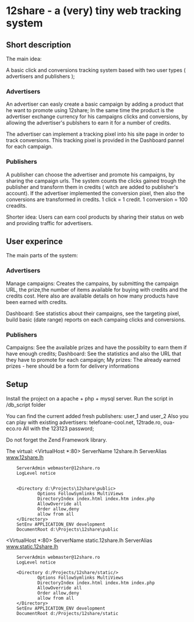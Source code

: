 12share - a (very) tiny web tracking system
====================

Short description
---------------------

The main idea: 

A basic click and conversions tracking system based with two user types ( advertisers and publishers );

### Advertisers

An advertiser can easly create a basic campaign by adding a product that he want to promote using 12share;
In the same time the product is the advertiser exchange currency for his campaigns clicks and conversions,
by allowing the advertiser's publshers to earn it for a number of credits. 

The advertiser can implement a tracking pixel into his site page in order to track conversions.
This tracking pixel is provided in the Dashboard pannel for each campaign.

### Publishers

A publisher can choose the advertiser and promote his campaigns, by sharing the campaign urls. The system 
counts the clicks gained trough the publisher and transform them in credits ( witch are added to publisher's account).
If the advertiser implemented the conversion pixel, then also the conversions are transformed in credits.
1 click = 1 credit.
1 conversion = 100 creadits. 

Shorter idea: Users can earn cool products by sharing their status on web and providing traffic for advertisers.

User experince
---------------------

The main parts of the system:

### Advertisers

Manage campaigns: Creates the campains, by submitting the campaign URL, the prize,the number of items available for buying with credits and
the credits cost. Here also are available details on how many products have been earned with credits.

Dashboard: See statistics about their campaigns, see the targeting pixel, build basic (date range) reports on each campaing
clicks and conversions.

### Publishers

Campaigns: See the available prizes and have the possiblity to earn them if have enough credits;
Dashboard: See the statistics and also the URL that they have to promote for each campaign;
My prizes: The already earned prizes - here should be a form for delivery informations

Setup
---------------------

Install the project on a apache + php + mysql server.
Run the script in /db_script folder

You can find the current added fresh publishers: user_1 and user_2
Also you can play with existing advertisers: telefoane-cool.net, 12trade.ro, oua-eco.ro
All with the 123123 password;

Do not forget the Zend Framework library.

The virtual:
<VirtualHost *:80>
        ServerName 12share.lh
		ServerAlias www.12share.lh

        ServerAdmin webmaster@12share.ro
        LogLevel notice
		
		
        <Directory d:\Projects\12share\public>
                Options FollowSymlinks MultiViews
                DirectoryIndex index.html index.htm index.php
                AllowOverride all
                Order allow,deny
                allow from all
        </Directory>
		SetEnv APPLICATION_ENV development
		DocumentRoot d:\Projects\12share\public
        	
</VirtualHost>



<VirtualHost *:80>
        ServerName static.12share.lh
		ServerAlias www.static.12share.lh

        ServerAdmin webmaster@12share.ro
		LogLevel notice
		
        <Directory d:/Projects/12share/static/>
                Options FollowSymlinks MultiViews
                DirectoryIndex index.html index.htm index.php
                AllowOverride all
                Order allow,deny
                allow from all
        </Directory>
		SetEnv APPLICATION_ENV development	
        DocumentRoot d:/Projects/12share/static

</VirtualHost>
